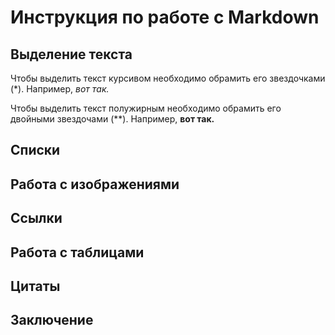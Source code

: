 # Инструкция по работе с Markdown

## Выделение текста

Чтобы выделить текст курсивом необходимо обрамить его звездочками (*). Например, *вот так.*

Чтобы выделить текст полужирным необходимо обрамить его двойными звездочами (**). Например, **вот так.**

## Списки

## Работа с изображениями

## Ссылки

## Работа с таблицами

## Цитаты

## Заключение